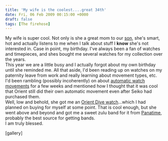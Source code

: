 ```yaml
---
title: 'My wife is the coolest....great 34th'
date: Fri, 06 Feb 2009 00:15:00 +0000
draft: false
tags: [The firehose]
---
```


My wife is super cool. Not only is she a great mom to our [son](http://www.buraglio.com/luke/), she's smart, hot and actually listens to me when I talk about stuff I **know** she's not interested in. Case in point, my birthday. I've always been a fan of watches and timepieces, and shes bought me several watches for my collection over the years.  
This year we are a little busy and I actually forgot about my own birthday until she reminded me. All that aside, I'd been reading up on watches on my paternity leave from work and really learning about movement types, etc.  
I'd been rambling (possibly incoherently) on about [automatic watch movements](http://en.wikipedia.org/wiki/Automatic_watch) for a few weeks and mentioned how I thought that it was cool that Orient still did their own automatic movement even after Seiko had purchased them.  
Well, low and behold, she got me an [Orient Dive watch](http://www.discountwatchstore.com/store-products-Orient-2ER00001B-Orient-Mens-Automatic-Watch-2ER00001B_40014955.html)...which I had planned on buying for myself at some point. That is cool enough, but she went above and beyond and got me a sweet zulu band for it from [Panatime](http://panatime.com/20zubany5pvd.html), probably the best source for getting bands.  
I am truly blessed.  
  
\[gallery\]